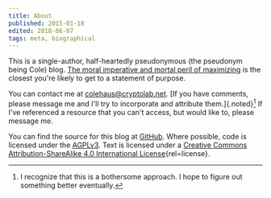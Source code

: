 ```yaml
---
title: About
published: 2015-01-18
edited: 2018-06-07
tags: meta, biographical
---
```


This is a single-author, half-heartedly pseudonymous (the pseudonym being Cole) blog. [The moral imperative and mortal peril of maximizing](/posts/moral-imperative-mortal-peril-maximizing) is the closest you're likely to get to a statement of purpose.

<!--more-->

You can contact me at [colehaus@cryptolab.net](mailto:colehaus@cryptolab.net). [If you have comments, please message me and I'll try to incorporate and attribute them.]{.noted}[^comment] If I've referenced a resource that you can't access, but would like to, please message me.

You can find the source for this blog at [GitHub](https://github.com/colehaus/colex). Where possible, code is licensed under the [AGPLv3](https://www.gnu.org/licenses/agpl-3.0.html). Text is licensed under a [Creative Commons Attribution-ShareAlike 4.0 International License](http://creativecommons.org/licenses/by-sa/4.0/){rel=license}.

[^comment]: I recognize that this is a bothersome approach. I hope to figure out something better eventually.
